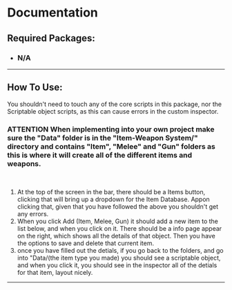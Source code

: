# **Documentation**

## **Required Packages**:

- ### N/A
___
## **How To Use**:
You shouldn't need to touch any of the core scripts in this package, nor the Scriptable object scripts, as this can cause errors in the custom inspector.

### **ATTENTION When implementing into your own project make sure the "Data" folder is in the "Item-Weapon System/" directory and contains "Item", "Melee" and "Gun" folders as this is where it will create all of the different items and weapons.**
<br>

1) At the top of the screen in the bar, there should be a Items button, clicking that will bring up a dropdown for the Item Database. Appon clicking that, given that you have followed the above you shouldn't get any errors.
2) When you click Add (Item, Melee, Gun) it should add a new item to the list below, and when you click on it. There should be a info page appear on the right, which shows all the details of that object. Then you have the options to save and delete that current item.
3) once you have filled out the detials, if you go back to the folders, and go into "Data/(the item type you made) you should see a scriptable object, and when you click it, you should see in the inspector all of the detials for that item, layout nicely.
___